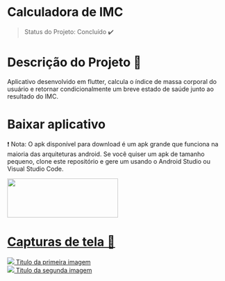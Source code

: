 
# Calculadora de IMC
> Status do Projeto: Concluído :heavy_check_mark:
# Descrição do Projeto  :pencil:
Aplicativo desenvolvido em flutter,  calcula o índice de massa corporal do usuário e retornar condicionalmente um breve estado de saúde junto ao resultado do IMC.
# Baixar aplicativo 
 :exclamation: Nota: O apk disponível para download é um apk grande que funciona na maioria das arquiteturas android. Se você  quiser um apk de tamanho pequeno, clone este repositório e gere um usando o Android Studio ou Visual Studio Code.

<a href="https://github.com/monteiroricardo/CALC_IMC/blob/master/arquivos/app.apk">
<img src="https://github.com/monteiroricardo/CALC_IMC/blob/master/arquivos/apk_btn.png" width="255" height="90" />
</ a>

# Capturas de tela :mag_right: 



<div class =" box">
    <img src="https://github.com/monteiroricardo/CALC_IMC/blob/master/arquivos/cap01.png "/>
    <span> Titulo da primeira imagem </span>
</div>
<div class="box">
    <img src="https://github.com/monteiroricardo/CALC_IMC/blob/master/arquivos/cap02.png " "/>
    <span> Titulo da segunda imagem </span>
</div>
<style>
div.box {
	width="350"
               height="700"
	display: inline-block;
}
</div>

